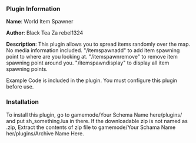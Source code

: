 ### Plugin Information ###
**Name**: World Item Spawner

**Author**: Black Tea Za rebel1324

**Description**: This plugin allows you to spread items randomly over the map. No media information included.
"/itemspawnadd" to add item spawning point to where are you looking at.
"/itemspawnremove" to remove item spawning point around you.
"/itemspawndisplay" to display all item spawning points.

Example Code is included in the plugin.
You must configure this plugin before use.

### Installation ###
To install this plugin, go to gamemode/Your Schema Name here/plugins/ and put sh_something.lua in there. If the downloadable zip is not named as .zip, Extract the contents of zip file to gamemode/Your Schama Name her/plugins/Archive Name Here.